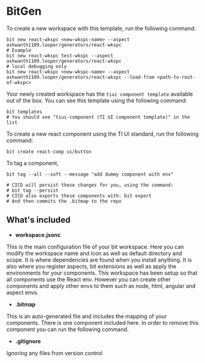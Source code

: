 # BitGen

To create a new workspace with this template, run the following command:

```shell
bit new react-wkspc <new-wkspc-name> --aspect ashwanth1109.looper/generators/react-wkspc
# Example
bit new react-wkspc test-wkspc --aspect ashwanth1109.looper/generators/react-wkspc
# local debugging only
bit new react-wkspc <new-wkspc-name> --aspect ashwanth1109.looper/generators/react-wkspc --load-from <path-to-root-of-wkspc>
```

Your newly created workspace has the `tiui component template` available out of the box.
You can see this template using the following command:

```shell
bit templates
# You should see "tiui-component (TI UI component template)" in the list
```

To create a new react component using the TI UI standard, run the following command:

```shell
bit create react-comp ui/button
```

To tag a component,

```shell
bit tag --all --soft --message "add dummy component with env"

# CICD will persist these changes for you, using the command:
# bit tag --persist
# CICD also exports these components with: bit export
# And then commits the .bitmap to the repo
```

## What's included

- **workspace.jsonc**

This is the main configuration file of your bit workspace. Here you can modify the workspace name and icon as well as default directory and scope. It is where dependencies are found when you install anything. It is also where you register aspects, bit extensions as well as apply the environments for your components. This workspace has been setup so that all components use the React env. However you can create other components and apply other envs to them such as node, html, angular and aspect envs.

- **.bitmap**

This is an auto-generated file and includes the mapping of your components. There is one component included here. In order to remove this component you can run the following command.

- **.gitignore**

Ignoring any files from version control
